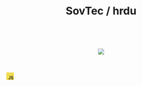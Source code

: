 <h1 align ="center">
SovTec / hrdu
<!-- <h2 align ="center">
    <a href="https://github.com/GETmore/github-readme-stats/commits">
      <img alt="GitHub pull requests" src="https://img.shields.io/github/issues-pr/sovtec/github-readme-stats?color=0088ff" />
    </a>
</h2> -->
</h1>
<br><br><br>
<p align="center">
    <img src="https://github-readme-stats.vercel.app/api?username=sovtec&show_icons=true&theme=transparent" width="500">
</p>
<br>

<p dir="auto"><code><a target="_blank" rel="noopener noreferrer nofollow" href="https://raw.githubusercontent.com/github/explore/80688e429a7d4ef2fca1e82350fe8e3517d3494d/topics/javascript/javascript.png"><img height="20" alt="javascript" src="https://raw.githubusercontent.com/github/explore/80688e429a7d4ef2fca1e82350fe8e3517d3494d/topics/javascript/javascript.png" style="max-width: 100%;"></a></code>
    
<!-- <p dir="auto"><code><a target="_blank" rel="noopener noreferrer nofollow" href="https://i.imgur.com/kF80c2m.png"><img height="20" alt="javascript" src="https://i.imgur.com/kF80c2m.png" style="max-width: 100%;"></a></code> -->
